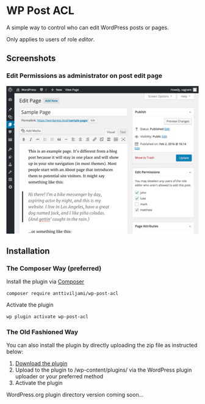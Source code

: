# WP Post ACL

A simple way to control who can edit WordPress posts or pages.

Only applies to users of role *editor*.

## Screenshots

### Edit Permissions as administrator on post edit page
![Edit permissions](/assets/screenshot-1.png)

## Installation

### The Composer Way (preferred)

Install the plugin via [Composer](https://getcomposer.org/)
```
composer require anttiviljami/wp-post-acl
```

Activate the plugin
```
wp plugin activate wp-post-acl
```

### The Old Fashioned Way

You can also install the plugin by directly uploading the zip file as instructed below:

1. [Download the plugin](https://github.com/anttiviljami/wp-post-acl/archive/master.zip)
2. Upload to the plugin to /wp-content/plugins/ via the WordPress plugin uploader or your preferred method
3. Activate the plugin

WordPress.org plugin directory version coming soon...

